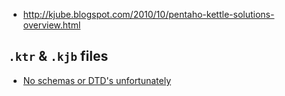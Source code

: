 * http://kjube.blogspot.com/2010/10/pentaho-kettle-solutions-overview.html

## `.ktr` & `.kjb` files

* [No schemas or DTD's unfortunately](https://groups.google.com/forum/#!topic/kettle-developers/44QRP-RgDIs)
